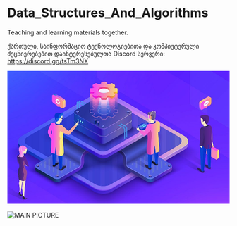 # Data_Structures_And_Algorithms
Teaching and learning materials together.

ქართული, საინფორმაციო ტექნოლოგიებითა და კომპიუტერული მეცნიერებებით დაინტერესებულთა Discord სერვერი:
https://discord.gg/tsTm3NX

![myimage-alt-tag](https://github.com/VIPshainidze/Data_Structures_And_Algorithms/blob/master/86d0892cbc34268c29185ae6db450535.jpg)


![MAIN PICTURE](https://thumb.tildacdn.com/tild3762-3734-4166-a163-386665373666/-/resize/577x/-/format/webp/_1.png)


<head><meta name="viewport" content="width=device-width, minimum-scale=0.1"><title>_1.png (577×733)</title></head>
